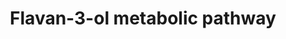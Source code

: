 ---
annotations:
- id: PW:0000002
  parent: classic metabolic pathway
  type: Pathway Ontology
  value: classic metabolic pathway
authors:
- EiriniDel
- Egonw
- DeSl
- Khanspers
- MaintBot
- Larsgw
- Eweitz
citedin: ''
communities: []
description: 'Proposed metabolic pathway of flavan-3-ols (also known as flavanols)
  in humans. Flavanols are derivatives of flavans and include catechin, epicatechin
  gallate, epigallocatechin, epigallocatechin gallate, proanthocyanidins, theaflavins,
  thearubigins.  These compounds differ considerably not only in their structural
  and functional properties, but also in their metabolism and bioavailability. Green
  arrows indicate microbiota-mediated steps, and red arrows represent mammalian enzyme-mediated
  conversions. Pink arrows indicate steps that can be both microbiota- or enzyme-mediated.
  This pathway was developed based upon 22 papers; black arrows indicate missing information
  regarding the nature of conversion. Acknowledgements: This pathway is based upon
  work from COST Action POSITIVe, supported by COST (European Cooperation in Science
  and Technology).'
last-edited: 2024-07-21
ndex: null
organisms:
- Homo sapiens
redirect_from:
- /index.php/Pathway:WP4238
- /instance/WP4238
- /instance/WP4238_r134329
revision: r134329
schema-jsonld:
- '@context': https://schema.org/
  '@id': https://wikipathways.github.io/pathways/WP4238.html
  '@type': Dataset
  creator:
    '@type': Organization
    name: WikiPathways
  description: 'Proposed metabolic pathway of flavan-3-ols (also known as flavanols)
    in humans. Flavanols are derivatives of flavans and include catechin, epicatechin
    gallate, epigallocatechin, epigallocatechin gallate, proanthocyanidins, theaflavins,
    thearubigins.  These compounds differ considerably not only in their structural
    and functional properties, but also in their metabolism and bioavailability. Green
    arrows indicate microbiota-mediated steps, and red arrows represent mammalian
    enzyme-mediated conversions. Pink arrows indicate steps that can be both microbiota-
    or enzyme-mediated. This pathway was developed based upon 22 papers; black arrows
    indicate missing information regarding the nature of conversion. Acknowledgements:
    This pathway is based upon work from COST Action POSITIVe, supported by COST (European
    Cooperation in Science and Technology).'
  keywords:
  - (+)-Catechin
  - (+)Epiatechin
  - (-)-Epicatechin
  - (-)-Epicatechin 3-O-gallate
  - (-)-Epicatechin-3'-O-glucuronide
  - (-)-Epicatechin-3'-sulfate
  - (-)Epigallocatechin
  - (S)-4-Hydroxy-5-(3,4,5-trihydroxyphenyl) valeric acid
  - (S)-4-hydroxy-5-(3,5-dihydroxyphenyl) valeric acid
  - 1-(3',4'-Dihydroxyphenyl)-3-(2'',4''-6''-trihydroxyphenyl)propan-2-ol
  - 1-(3'-4',5-trihydroxyphenyl)-3-(2'',4'',6''-trihydroxy)propan-2-ol
  - 1-(3,4-Dihydroxyphenyl)-3-(2,4,6-trihydroxyphenyl)propan-2-ol
  - 3,4-Dihydroxybenzoic acid
  - 3-(3,4-dihydroxyphenyl)propanoic acid
  - 3-(3-Hydroxyphenyl)propionic acid
  - 3-(3-hydroxyphenyl)-3-hydroxypropanoic acid
  - 3-(4'-Hydroxyphenyl)propionic acid
  - 3-(4'-hydroxyphenyl)propionic acid
  - 3-(4'hydroxyphenyl)-propionic acid 3'-sulfate
  - 3-Hydroxybenzoic acid
  - 3-Hydroxyhippuric acid
  - 3-Hydroxyphenyl propionic acid
  - 3-O-Methylgallic acid
  - 3-Phenylpropionic acid
  - 4-Hydroxybenzoic acid 3-sulfate
  - 4-Hydroxyhippuric acid
  - 4-O-Methylgallic acid
  - 4-[(10R)-3,6-dihydroxy-10,13-dimethyl-2,3,4,5,6,7,8,9,11,12,14,15,16,17-tetradecahydro-1H-cyclopenta[a]phenanthren-17-yl]valeric
    acid
  - 4-hydroxy-5-(3',4'-dihydroxyphenyl)valeric acid
  - 4-hydroxy-5-(3'-hydroxyphenyl)valeric acid
  - 4-hydroxyhippuric acid
  - 5'-(4'-hydroxyphenyl)-gamma-valerolactone-3-'sulfate
  - 5-(3''-4''-Dihydroxyphenyl)-gamma-valerolactone
  - 5-(3',4',5'-Trihydroxyphenyl)-gamma-valerolactone
  - 5-(3',5')-Dihydroxyphenyl-gamma-valerolactone
  - 5-(3'-hydroxyphenyl)-gamma-valerolactone-4'-O-glucuronide
  - 5-(3'hydroxyphenyl)-gamma-hydroxyvaleric acid 4'-O-glucuronide
  - 5-(3,4,5-trihydroxyphenyl)valeric acid
  - 5-(3,4-dihydroxyphenyl)pentanoic acid
  - 5-(Hydroxyphenyl)-gamma-valerolactone-O-sulphate
  - 5-[(3-hydroxyphenyl)methyl]oxolan-2-one
  - 5-[(4-hydroxyphenyl)methyl]oxolan-2-one
  - Benzoic acid
  - Benzoic acid-4-sulfate
  - Caffeic acid
  - Caffeic acid-3'-sulfate
  - Catechin
  - Catechol-O-methyltransferase
  - CoA
  - Coumaric Acid 4'-O-glucuronide
  - Dihydrocaffeic acid 3-sulfate
  - Dihydroferulic acid
  - Dihydroferulic acid-4'-O-glucuronide
  - Dihydroferulic acid-4'-O-sulfate
  - Ferulic acid
  - Ferulic acid-4'-O-glucuronide
  - Ferulic acid-4'-sulfate
  - Gallic acid
  - Gallocatechin
  - Hippuric acid
  - Homoprotocatechuic acid
  - Homovanillic acid
  - Isoferulic acid
  - Isoferulic acid-3'-O-glucuronide
  - Isoferulic acid-3'-sulfate
  - Procyanidin(Dimer)
  - Pyrocatechol
  - Pyrogallol
  - Pyrogallol-1-sulfate
  - Pyrogallol-2-O-glucuronide
  - Pyrogallol-2-sulfate
  - Theaflavin
  - Theaflavin-3'-gallate
  - Theaflavin-3,3'-digallate
  - Theaflavin-3-gallate
  - UDP-glucuronyltransferase
  - Vanillic acid
  - m-Coumaric acid
  - p-Coumaric acid
  - p-Hydroxyphenylacetic acid
  - p-hydroxybenzoic acid
  - p-hydroxyphenylacetic acid
  - ω-Phenylacetic acid
  license: CC0
  name: Flavan-3-ol metabolic pathway
seo: CreativeWork
title: Flavan-3-ol metabolic pathway
wpid: WP4238
---